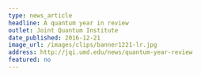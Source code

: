 ```yaml
---
type: news_article
headline: A quantum year in review
outlet: Joint Quantum Institute
date_published: 2016-12-21
image_url: /images/clips/banner1221-lr.jpg
address: http://jqi.umd.edu/news/quantum-year-review
featured: no
---
```

